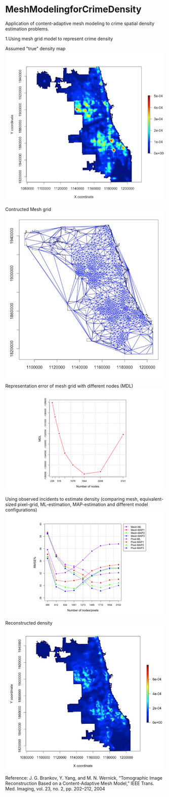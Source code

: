 # MeshModelingforCrimeDensity

Application of content-adaptive mesh modeling to crime spatial density estimation problems.

1.Using mesh grid model to represent crime density

Assumed "true" density map
![alt text](https://github.com/xiaomuliu/MeshModelingforCrimeDensity/blob/master/TrueDen.png)

Contructed Mesh grid
![alt text](https://github.com/xiaomuliu/MeshModelingforCrimeDensity/blob/master/Mesh_1079.png)

Representation error of mesh grid with different nodes (MDL)
![alt text](https://github.com/xiaomuliu/MeshModelingforCrimeDensity/blob/master/Rep_MDL.png)

Using observed incidents to estimate density (comparing mesh, equivalent-sized pixel-grid, ML-estimation, MAP-estimation and different model configurations)
![alt text](https://github.com/xiaomuliu/MeshModelingforCrimeDensity/blob/master/Recon_RMSE.png)

Reconstructed density
![alt text](https://github.com/xiaomuliu/MeshModelingforCrimeDensity/blob/master/Recon_MAP10-3_node834.jpeg)

Reference: J. G. Brankov, Y. Yang, and M. N. Wernick, “Tomographic Image Reconstruction Based on a Content-Adaptive Mesh Model,” IEEE Trans. Med. Imaging, vol. 23, no. 2, pp. 202–212, 2004
